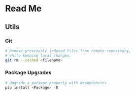 # Read Me

## Utils

### Git

```bash
# Remove previously indexed files from remote repository, 
# while keeping local changes.
git rm --cached <filename>
```

### Package Upgrades
```bash
# Upgrade a package properly with dependencies
pip install <Package> -U
```
